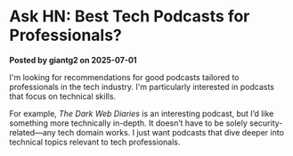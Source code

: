 # Ask HN: Best Tech Podcasts for Professionals?

**Posted by giantg2 on 2025-07-01**

I'm looking for recommendations for good podcasts tailored to professionals in the tech industry. I'm particularly interested in podcasts that focus on technical skills. 

For example, *The Dark Web Diaries* is an interesting podcast, but I’d like something more technically in-depth. It doesn’t have to be solely security-related—any tech domain works. I just want podcasts that dive deeper into technical topics relevant to tech professionals.